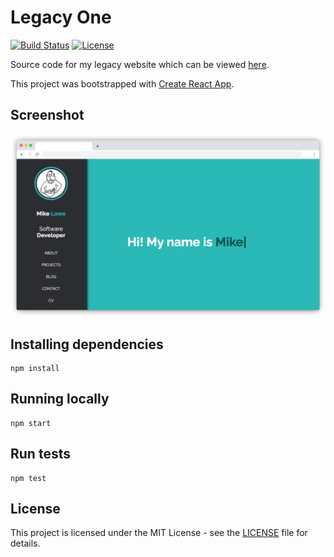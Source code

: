 # Legacy One

[![Build Status](https://img.shields.io/github/workflow/status/vanillaSlice/the-mono/Legacy%20One/main)](https://github.com/vanillaSlice/the-mono/actions?query=workflow%3ALegacy-One+branch%3Amain)
[![License](https://img.shields.io/badge/license-MIT-green)](LICENSE)

Source code for my legacy website which can be viewed [here](https://legacy-one.mikelowe.xyz/).

This project was bootstrapped with [Create React App](https://github.com/facebookincubator/create-react-app).

## Screenshot

![Screenshot](./images/screenshot-1.png)

## Installing dependencies
```
npm install
```

## Running locally
```
npm start
```

## Run tests
```
npm test
```

## License

This project is licensed under the MIT License - see the [LICENSE](LICENSE) file for details.
